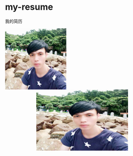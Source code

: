 # my-resume
我的简历


<img src="./jie.png" width="200" height="200" align=center />
<div  align="center">    
<img src="./jie.png" width = "300" height = "200" alt="图片名称" align=center />
</div>

